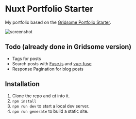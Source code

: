 # Nuxt Portfolio Starter

My portfolio based on the [Gridsome Portfolio Starter](https://github.com/drehimself/gridsome-portfolio-starter).

![screenshot](https://user-images.githubusercontent.com/4316355/89967318-2a4ce200-dc1f-11ea-86e9-2e3dc1d52a2d.jpg)

## Todo (already done in Gridsome version)

- Tags for posts
- Search posts with [Fuse.js](https://fusejs.io) and [vue-fuse](https://github.com/shayneo/vue-fuse)
- Response Pagination for blog posts

## Installation

1. Clone the repo and `cd` into it.
1. `npm install`
1. `npm run dev` to start a local dev server.
1. `npm run generate` to build a static site.
